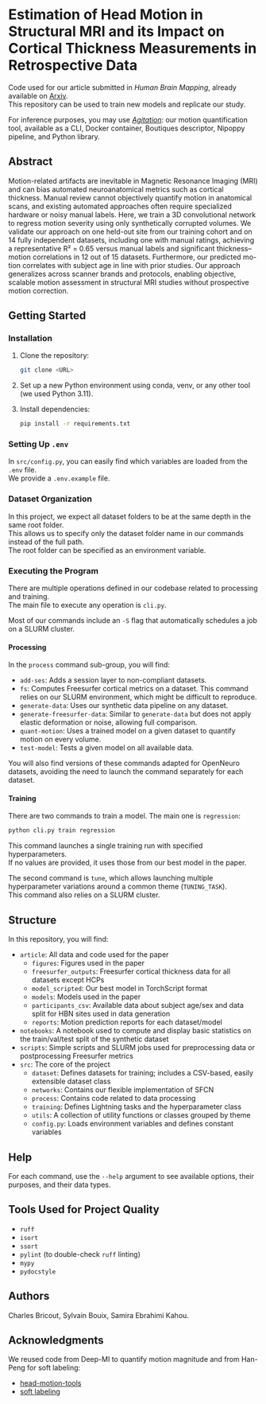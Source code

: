 # Estimation of Head Motion in Structural MRI and its Impact on Cortical Thickness Measurements in Retrospective Data

Code used for our article submitted in *Human Brain Mapping*, already available on [Arxiv](https://arxiv.org/abs/2505.23916).  
This repository can be used to train new models and replicate our study.

For inference purposes, you may use [*Agitation*](https://github.com/Neuro-iX/agitation): our motion quantification tool, available as a CLI, Docker container, Boutiques descriptor, Nipoppy pipeline, and Python library.

## Abstract

Motion-related artifacts are inevitable in Magnetic Resonance Imaging (MRI)
and can bias automated neuroanatomical metrics such as cortical thickness. Manual review
cannot objectively quantify motion in anatomical scans, and existing automated approaches
often require specialized hardware or noisy manual labels. Here, we train a 3D convolutional
network to regress motion severity using only synthetically corrupted volumes. We validate
our approach on one held-out site from our training cohort and on 14 fully independent datasets, including
one with manual ratings, achieving a representative R² = 0.65 versus manual labels and
significant thickness–motion correlations in 12 out of 15 datasets. Furthermore, our predicted mo-
tion correlates with subject age in line with prior studies. Our approach generalizes across
scanner brands and protocols, enabling objective, scalable motion assessment in structural
MRI studies without prospective motion correction.

## Getting Started

### Installation

1. Clone the repository:

    ```bash
    git clone <URL>
    ```

2. Set up a new Python environment using conda, venv, or any other tool (we used Python 3.11).  
3. Install dependencies:

    ```bash
    pip install -r requirements.txt
    ```

### Setting Up `.env`

In `src/config.py`, you can easily find which variables are loaded from the `.env` file.  
We provide a `.env.example` file.

### Dataset Organization

In this project, we expect all dataset folders to be at the same depth in the same root folder.  
This allows us to specify only the dataset folder name in our commands instead of the full path.  
The root folder can be specified as an environment variable.

### Executing the Program

There are multiple operations defined in our codebase related to processing and training.  
The main file to execute any operation is `cli.py`.

Most of our commands include an `-S` flag that automatically schedules a job on a SLURM cluster.  

#### Processing

In the `process` command sub-group, you will find:

- `add-ses`: Adds a session layer to non-compliant datasets.  
- `fs`: Computes Freesurfer cortical metrics on a dataset. This command relies on our SLURM environment, which might be difficult to reproduce.  
- `generate-data`: Uses our synthetic data pipeline on any dataset.  
- `generate-freesurfer-data`: Similar to `generate-data` but does not apply elastic deformation or noise, allowing full comparison.  
- `quant-motion`: Uses a trained model on a given dataset to quantify motion on every volume.  
- `test-model`: Tests a given model on all available data.  

You will also find versions of these commands adapted for OpenNeuro datasets, avoiding the need to launch the command separately for each dataset.

#### Training

There are two commands to train a model. The main one is `regression`:

```bash
python cli.py train regression
```

This command launches a single training run with specified hyperparameters.  
If no values are provided, it uses those from our best model in the paper.

The second command is `tune`, which allows launching multiple hyperparameter variations around a common theme (`TUNING_TASK`).  
This command also relies on a SLURM cluster.

## Structure

In this repository, you will find:

- `article`: All data and code used for the paper  
    - `figures`: Figures used in the paper  
    - `freesurfer_outputs`: Freesurfer cortical thickness data for all datasets except HCPs  
    - `model_scripted`: Our best model in TorchScript format  
    - `models`: Models used in the paper  
    - `participants_csv`: Available data about subject age/sex and data split for HBN sites used in data generation  
    - `reports`: Motion prediction reports for each dataset/model  
- `notebooks`: A notebook used to compute and display basic statistics on the train/val/test split of the synthetic dataset  
- `scripts`: Simple scripts and SLURM jobs used for preprocessing data or postprocessing Freesurfer metrics  
- `src`: The core of the project  
    - `dataset`: Defines datasets for training; includes a CSV-based, easily extensible dataset class  
    - `networks`: Contains our flexible implementation of SFCN  
    - `process`: Contains code related to data processing  
    - `training`: Defines Lightning tasks and the hyperparameter class  
    - `utils`: A collection of utility functions or classes grouped by theme  
    - `config.py`: Loads environment variables and defines constant variables  

## Help

For each command, use the `--help` argument to see available options, their purposes, and their data types.

## Tools Used for Project Quality

- `ruff`  
- `isort`  
- `ssort`  
- `pylint` (to double-check `ruff` linting)  
- `mypy`  
- `pydocstyle`  

## Authors

Charles Bricout, Sylvain Bouix, Samira Ebrahimi Kahou.

## Acknowledgments

We reused code from Deep-MI to quantify motion magnitude and from Han-Peng for soft labeling:

- [head-motion-tools](https://github.com/Deep-MI/head-motion-tools/tree/main)  
- [soft labeling](https://github.com/ha-ha-ha-han/UKBiobank_deep_pretrain/tree/master)
